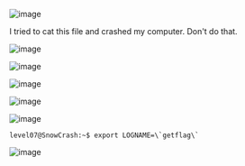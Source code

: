 ![image](https://github.com/user-attachments/assets/62846dbd-88db-4111-a206-e910c3e3e917)

I tried to cat this file and crashed my computer. Don't do that.

![image](https://github.com/user-attachments/assets/29a3c37a-fa3e-4b7a-acca-3b0bcfcb157e)

![image](https://github.com/user-attachments/assets/24c2a827-052b-493a-8c8a-721207468a03)

![image](https://github.com/user-attachments/assets/e030042e-87bb-4134-bc9b-0dd83f91f16c)

![image](https://github.com/user-attachments/assets/1f43e154-4402-4ef1-ae0d-1fa41a848726)

![image](https://github.com/user-attachments/assets/a31fc635-9451-4d0d-90fb-4edea50881a8)

```
level07@SnowCrash:~$ export LOGNAME=\`getflag\`
```

![image](https://github.com/user-attachments/assets/0acdda98-73eb-4cc5-a61a-53099d7b2378)


